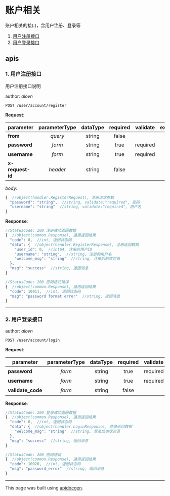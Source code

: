 <!-- Code generated by apidocgen. DO NOT EDIT. -->
# 账户相关

账户相关的接口，含用户注册、登录等

1. [用户注册接口](#1-用户注册接口)
2. [用户登录接口](#2-用户登录接口)

## apis

### 1. 用户注册接口

用户注册接口说明

author: _alovn_

```text
POST /user/account/register
```

__Request__:

parameter|parameterType|dataType|required|validate|example|description
--|:-:|:-:|:-:|--|--|--
__from__|_query_|string|false|||test
__password__|_form_|string|true|required||密码
__username__|_form_|string|true|required||用户名
__x-request-id__|_header_|string|false|||request id

_body_:

```javascript
{  //object(handler.RegisterRequest), 注册请求参数
  "password": "string",  //string, validate:"required", 密码
  "username": "string"  //string, validate:"required", 用户名
}
```

__Response__:

```javascript
//StatusCode: 200 注册成功返回数据
{  //object(common.Response), 通用返回结果
  "code": 0,  //int, 返回状态码
  "data": {  //object(handler.RegisterResponse), 注册返回数据
    "user_id": 0,  //int64, 注册的用户ID
    "username": "string",  //string, 注册的用户名
    "welcome_msg": "string"  //string, 注册后的欢迎语
  },
  "msg": "success"  //string, 返回消息
}
```

```javascript
//StatusCode: 200 密码格式错误
{  //object(common.Response), 通用返回结果
  "code": 10011,  //int, 返回状态码
  "msg": "password format error"  //string, 返回消息
}
```

---

### 2. 用户登录接口

author: _alovn_

```text
POST /user/account/login
```

__Request__:

parameter|parameterType|dataType|required|validate|example|description
--|:-:|:-:|:-:|--|--|--
__password__|_form_|string|true|required||登录密码
__username__|_form_|string|true|required||登录用户名
__validate_code__|_form_|string|false|||验证码

__Response__:

```javascript
//StatusCode: 200 登录成功返回数据
{  //object(common.Response), 通用返回结果
  "code": 0,  //int, 返回状态码
  "data": {  //object(handler.LoginResponse), 登录返回数据
    "welcome_msg": "string"  //string, 登录成功欢迎语
  },
  "msg": "success"  //string, 返回消息
}
```

```javascript
//StatusCode: 200 密码错误
{  //object(common.Response), 通用返回结果
  "code": 10020,  //int, 返回状态码
  "msg": "password_error"  //string, 返回消息
}
```

---

This page was built using [apidocgen](https://github.com/alovn/apidocgen).
